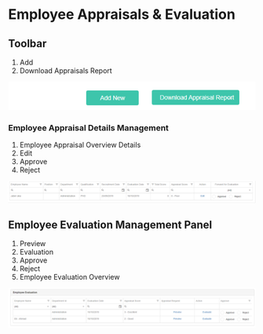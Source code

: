 # Employee Appraisals & Evaluation

## Toolbar

1. Add
2. Download Appraisals Report

![](../../.gitbook/assets/employee-appraisal-toolbar.png)

### Employee Appraisal Details Management

1. Employee Appraisal Overview Details
2. Edit
3. Approve
4. Reject

![](../../.gitbook/assets/employee-appraisal-details.png)

## Employee Evaluation Management Panel

1. Preview
2. Evaluation
3. Approve
4. Reject
5. Employee Evaluation Overview

![](../../.gitbook/assets/employee-evaluation.png)





